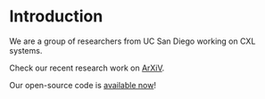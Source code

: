 # Introduction

We are a group of researchers from UC San Diego working on CXL systems.

Check our recent research work on [ArXiV](https://arxiv.org/abs/2411.02814).

Our open-source code is [available now](https://github.com/awesome-cxl/heimdall)!
